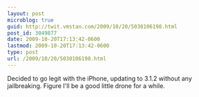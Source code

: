 ```yaml
---
layout: post
microblog: true
guid: http://twit.vmstan.com/2009/10/20/5030106198.html
post_id: 3049877
date: 2009-10-20T17:13:42-0600
lastmod: 2009-10-20T17:13:42-0600
type: post
url: /2009/10/20/5030106198.html
---
```

Decided to go legit with the iPhone, updating to 3.1.2 without any jailbreaking. Figure I'll be a good little drone for a while.
